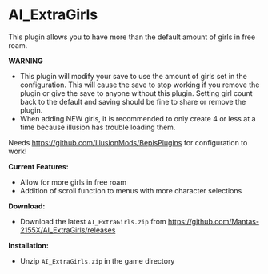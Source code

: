 # AI_ExtraGirls  
This plugin allows you to have more than the default amount of girls in free roam.

**WARNING**  
* This plugin will modify your save to use the amount of girls set in the configuration. This will cause the save to stop working if you remove the plugin or give the save to anyone without this plugin. Setting girl count back to the default and saving should be fine to share or remove the plugin.  
* When adding NEW girls, it is recommended to only create 4 or less at a time because illusion has trouble loading them.  

Needs https://github.com/IllusionMods/BepisPlugins for configuration to work!

**Current Features:**  
* Allow for more girls in free roam  
* Addition of scroll function to menus with more character selections  

**Download:**  
* Download the latest `AI_ExtraGirls.zip` from https://github.com/Mantas-2155X/AI_ExtraGirls/releases  

**Installation:**  
* Unzip `AI_ExtraGirls.zip` in the game directory  
